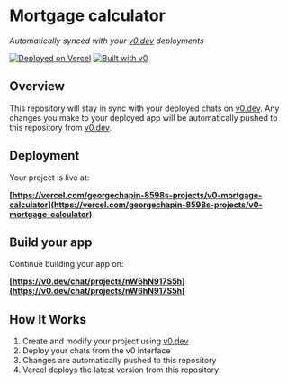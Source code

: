 # Mortgage calculator

*Automatically synced with your [v0.dev](https://v0.dev) deployments*

[![Deployed on Vercel](https://img.shields.io/badge/Deployed%20on-Vercel-black?style=for-the-badge&logo=vercel)](https://vercel.com/georgechapin-8598s-projects/v0-mortgage-calculator)
[![Built with v0](https://img.shields.io/badge/Built%20with-v0.dev-black?style=for-the-badge)](https://v0.dev/chat/projects/nW6hN917S5h)

## Overview

This repository will stay in sync with your deployed chats on [v0.dev](https://v0.dev).
Any changes you make to your deployed app will be automatically pushed to this repository from [v0.dev](https://v0.dev).

## Deployment

Your project is live at:

**[https://vercel.com/georgechapin-8598s-projects/v0-mortgage-calculator](https://vercel.com/georgechapin-8598s-projects/v0-mortgage-calculator)**

## Build your app

Continue building your app on:

**[https://v0.dev/chat/projects/nW6hN917S5h](https://v0.dev/chat/projects/nW6hN917S5h)**

## How It Works

1. Create and modify your project using [v0.dev](https://v0.dev)
2. Deploy your chats from the v0 interface
3. Changes are automatically pushed to this repository
4. Vercel deploys the latest version from this repository
